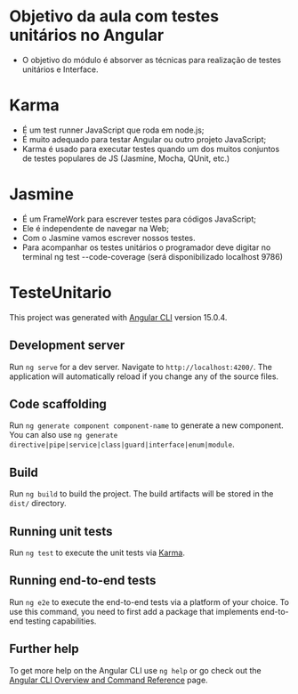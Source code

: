 # Objetivo da aula com testes unitários no Angular

- O objetivo do módulo é absorver as técnicas para realização de testes unitários e Interface.

# Karma

- É um test runner JavaScript que roda em node.js;
- É muito adequado para testar Angular ou outro projeto JavaScript;
- Karma é usado para executar testes quando um dos muitos conjuntos de testes populares de JS (Jasmine, Mocha, QUnit, etc.)

# Jasmine

- É um FrameWork para escrever testes para códigos JavaScript;
- Ele é independente de navegar na Web;
- Com o Jasmine vamos escrever nossos testes.
- Para acompanhar os testes unitários o programador deve digitar no terminal ng test --code-coverage (será disponibilizado localhost 9786)

# TesteUnitario

This project was generated with [Angular CLI](https://github.com/angular/angular-cli) version 15.0.4.

## Development server

Run `ng serve` for a dev server. Navigate to `http://localhost:4200/`. The application will automatically reload if you change any of the source files.

## Code scaffolding

Run `ng generate component component-name` to generate a new component. You can also use `ng generate directive|pipe|service|class|guard|interface|enum|module`.

## Build

Run `ng build` to build the project. The build artifacts will be stored in the `dist/` directory.

## Running unit tests

Run `ng test` to execute the unit tests via [Karma](https://karma-runner.github.io).

## Running end-to-end tests

Run `ng e2e` to execute the end-to-end tests via a platform of your choice. To use this command, you need to first add a package that implements end-to-end testing capabilities.

## Further help

To get more help on the Angular CLI use `ng help` or go check out the [Angular CLI Overview and Command Reference](https://angular.io/cli) page.
